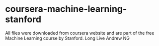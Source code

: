 # coursera-machine-learning-stanford
All files were downloaded from coursera website and are part of the free Machine Learning course by Stanford.
Long Live Andrew NG
